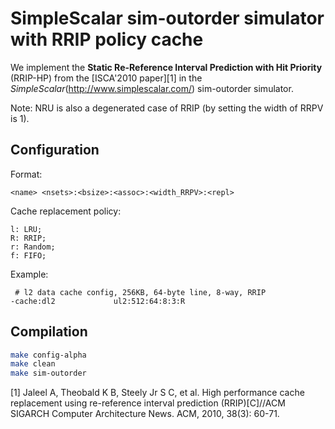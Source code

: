 SimpleScalar sim-outorder simulator with RRIP policy cache
===

We implement the 
**Static Re-Reference Interval Prediction with Hit Priority** (RRIP-HP) from the [ISCA'2010 paper][1]
in the _SimpleScalar_(http://www.simplescalar.com/) sim-outorder simulator.

Note:
NRU is also a degenerated case of RRIP (by setting the width of RRPV is 1).

## Configuration ##

Format:

```
<name> <nsets>:<bsize>:<assoc>:<width_RRPV>:<repl>
```

Cache replacement policy:
```
l: LRU;
R: RRIP;
r: Random;
f: FIFO;
```

Example:

```
 # l2 data cache config, 256KB, 64-byte line, 8-way, RRIP
-cache:dl2             ul2:512:64:8:3:R
```

## Compilation ##

```bash
make config-alpha
make clean
make sim-outorder
```


[1] Jaleel A, Theobald K B, Steely Jr S C, et al. High performance cache replacement using re-reference interval prediction (RRIP)[C]//ACM SIGARCH Computer Architecture News. ACM, 2010, 38(3): 60-71.